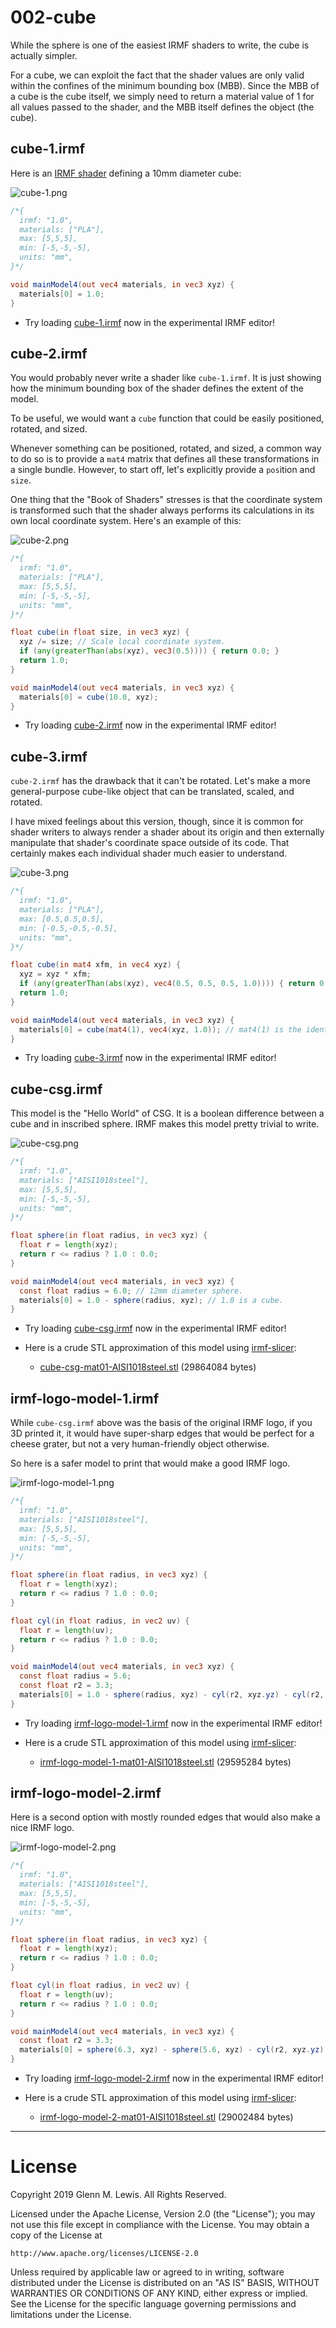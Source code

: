 # 002-cube

While the sphere is one of the easiest IRMF shaders to write, the cube is actually simpler.

For a cube, we can exploit the fact that the shader values are only valid within the
confines of the minimum bounding box (MBB). Since the MBB of a cube is the cube itself,
we simply need to return a material value of 1 for all values passed to the shader,
and the MBB itself defines the object (the cube).

## cube-1.irmf

Here is an [IRMF shader](cube-1.irmf) defining a 10mm diameter cube:

![cube-1.png](cube-1.png)

```glsl
/*{
  irmf: "1.0",
  materials: ["PLA"],
  max: [5,5,5],
  min: [-5,-5,-5],
  units: "mm",
}*/

void mainModel4(out vec4 materials, in vec3 xyz) {
  materials[0] = 1.0;
}
```

* Try loading [cube-1.irmf](https://gmlewis.github.io/irmf-editor/?s=github.com/gmlewis/irmf/blob/master/examples/002-cube/cube-1.irmf) now in the experimental IRMF editor!

## cube-2.irmf

You would probably never write a shader like `cube-1.irmf`. It is just showing
how the minimum bounding box of the shader defines the extent of the model.

To be useful, we would want a `cube` function that could be easily positioned,
rotated, and sized.

Whenever something can be positioned, rotated, and sized, a common
way to do so is to provide a `mat4` matrix that defines all these
transformations in a single bundle. However, to start off, let's explicitly
provide a `pos`ition and `size`.

One thing that the "Book of Shaders" stresses is that the coordinate system
is transformed such that the shader always performs its calculations in its
own local coordinate system. Here's an example of this:

![cube-2.png](cube-2.png)

```glsl
/*{
  irmf: "1.0",
  materials: ["PLA"],
  max: [5,5,5],
  min: [-5,-5,-5],
  units: "mm",
}*/

float cube(in float size, in vec3 xyz) {
  xyz /= size; // Scale local coordinate system.
  if (any(greaterThan(abs(xyz), vec3(0.5)))) { return 0.0; }
  return 1.0;
}

void mainModel4(out vec4 materials, in vec3 xyz) {
  materials[0] = cube(10.0, xyz);
}
```

* Try loading [cube-2.irmf](https://gmlewis.github.io/irmf-editor/?s=github.com/gmlewis/irmf/blob/master/examples/002-cube/cube-2.irmf) now in the experimental IRMF editor!

## cube-3.irmf

`cube-2.irmf` has the drawback that it can't be rotated. Let's make a
more general-purpose cube-like object that can be translated, scaled,
and rotated.

I have mixed feelings about this version, though, since it is common
for shader writers to always render a shader about its origin and
then externally manipulate that shader's coordinate space outside of
its code. That certainly makes each individual shader much easier to
understand.

![cube-3.png](cube-3.png)

```glsl
/*{
  irmf: "1.0",
  materials: ["PLA"],
  max: [0.5,0.5,0.5],
  min: [-0.5,-0.5,-0.5],
  units: "mm",
}*/

float cube(in mat4 xfm, in vec4 xyz) {
  xyz = xyz * xfm;
  if (any(greaterThan(abs(xyz), vec4(0.5, 0.5, 0.5, 1.0)))) { return 0.0; }
  return 1.0;
}

void mainModel4(out vec4 materials, in vec3 xyz) {
  materials[0] = cube(mat4(1), vec4(xyz, 1.0)); // mat4(1) is the identity matrix.
}
```

* Try loading [cube-3.irmf](https://gmlewis.github.io/irmf-editor/?s=github.com/gmlewis/irmf/blob/master/examples/002-cube/cube-3.irmf) now in the experimental IRMF editor!

## cube-csg.irmf

This model is the "Hello World" of CSG. It is a boolean difference
between a cube and in inscribed sphere. IRMF makes this model pretty trivial
to write.

![cube-csg.png](cube-csg.png)

```glsl
/*{
  irmf: "1.0",
  materials: ["AISI1018steel"],
  max: [5,5,5],
  min: [-5,-5,-5],
  units: "mm",
}*/

float sphere(in float radius, in vec3 xyz) {
  float r = length(xyz);
  return r <= radius ? 1.0 : 0.0;
}

void mainModel4(out vec4 materials, in vec3 xyz) {
  const float radius = 6.0; // 12mm diameter sphere.
  materials[0] = 1.0 - sphere(radius, xyz); // 1.0 is a cube.
}
```

* Try loading [cube-csg.irmf](https://gmlewis.github.io/irmf-editor/?s=github.com/gmlewis/irmf/blob/master/examples/002-cube/cube-csg.irmf) now in the experimental IRMF editor!

* Here is a crude STL approximation of this model
  using [irmf-slicer](https://github.com/gmlewis/irmf-slicer):
  - [cube-csg-mat01-AISI1018steel.stl](cube-csg-mat01-AISI1018steel.stl) (29864084 bytes)

## irmf-logo-model-1.irmf

While `cube-csg.irmf` above was the basis of the original IRMF logo,
if you 3D printed it, it would have super-sharp edges that would be
perfect for a cheese grater, but not a very human-friendly object otherwise.

So here is a safer model to print that would make a good IRMF logo.

![irmf-logo-model-1.png](irmf-logo-model-1.png)

```glsl
/*{
  irmf: "1.0",
  materials: ["AISI1018steel"],
  max: [5,5,5],
  min: [-5,-5,-5],
  units: "mm",
}*/

float sphere(in float radius, in vec3 xyz) {
  float r = length(xyz);
  return r <= radius ? 1.0 : 0.0;
}

float cyl(in float radius, in vec2 uv) {
  float r = length(uv);
  return r <= radius ? 1.0 : 0.0;
}

void mainModel4(out vec4 materials, in vec3 xyz) {
  const float radius = 5.6;
  const float r2 = 3.3;
  materials[0] = 1.0 - sphere(radius, xyz) - cyl(r2, xyz.yz) - cyl(r2, xyz.xz) - cyl(r2, xyz.xy);
}
```

* Try loading [irmf-logo-model-1.irmf](https://gmlewis.github.io/irmf-editor/?s=github.com/gmlewis/irmf/blob/master/examples/002-cube/irmf-logo-model-1.irmf) now in the experimental IRMF editor!

* Here is a crude STL approximation of this model
  using [irmf-slicer](https://github.com/gmlewis/irmf-slicer):
  - [irmf-logo-model-1-mat01-AISI1018steel.stl](irmf-logo-model-1-mat01-AISI1018steel.stl) (29595284 bytes)

## irmf-logo-model-2.irmf

Here is a second option with mostly rounded edges that would also make
a nice IRMF logo.

![irmf-logo-model-2.png](irmf-logo-model-2.png)

```glsl
/*{
  irmf: "1.0",
  materials: ["AISI1018steel"],
  max: [5,5,5],
  min: [-5,-5,-5],
  units: "mm",
}*/

float sphere(in float radius, in vec3 xyz) {
  float r = length(xyz);
  return r <= radius ? 1.0 : 0.0;
}

float cyl(in float radius, in vec2 uv) {
  float r = length(uv);
  return r <= radius ? 1.0 : 0.0;
}

void mainModel4(out vec4 materials, in vec3 xyz) {
  const float r2 = 3.3;
  materials[0] = sphere(6.3, xyz) - sphere(5.6, xyz) - cyl(r2, xyz.yz) - cyl(r2, xyz.xz) - cyl(r2, xyz.xy);
}
```

* Try loading [irmf-logo-model-2.irmf](https://gmlewis.github.io/irmf-editor/?s=github.com/gmlewis/irmf/blob/master/examples/002-cube/irmf-logo-model-2.irmf) now in the experimental IRMF editor!

* Here is a crude STL approximation of this model
  using [irmf-slicer](https://github.com/gmlewis/irmf-slicer):
  - [irmf-logo-model-2-mat01-AISI1018steel.stl](irmf-logo-model-2-mat01-AISI1018steel.stl) (29002484 bytes)

----------------------------------------------------------------------

# License

Copyright 2019 Glenn M. Lewis. All Rights Reserved.

Licensed under the Apache License, Version 2.0 (the "License");
you may not use this file except in compliance with the License.
You may obtain a copy of the License at

    http://www.apache.org/licenses/LICENSE-2.0

Unless required by applicable law or agreed to in writing, software
distributed under the License is distributed on an "AS IS" BASIS,
WITHOUT WARRANTIES OR CONDITIONS OF ANY KIND, either express or implied.
See the License for the specific language governing permissions and
limitations under the License.
